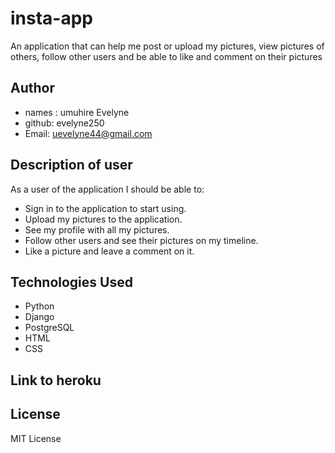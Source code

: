 # insta-app
An application that can help me post or upload my pictures, view pictures of others, follow other users and be able to like and comment on their pictures
## Author
* names : umuhire Evelyne
* github: evelyne250
* Email: uevelyne44@gmail.com

## Description of user 
As a user of the application I should be able to:

* Sign in to the application to start using.
* Upload my pictures to the application.
* See my profile with all my pictures.
* Follow other users and see their pictures on my timeline.
* Like a picture and leave a comment on it.

## Technologies Used
* Python
* Django
* PostgreSQL
* HTML
* CSS

## Link to heroku

## License 

MIT License
